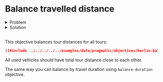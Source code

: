 # Balance travelled distance

<details>
    <summary>Problem</summary><p>

```json
{{#include ../../../../../examples/data/pragmatic/objectives/berlin.balance-distance.problem.json}}
```

</p></details>

<details>
    <summary>Solution</summary><p>

```json
{{#include ../../../../../examples/data/pragmatic/objectives/berlin.balance-distance.solution.json}}
```

</p></details>

</br>

<div id="geojson" hidden>
{{#include ../../../../../examples/data/pragmatic/objectives/berlin.balance-distance.solution.geojson}}
</div>

<div id="map"></div>

This objective balances tour distances for all tours:

```json
{{#include ../../../../../examples/data/pragmatic/objectives/berlin.balance-distance.problem.json:1004:1025}}
```

All used vehicles should have total tour distance close to each other.

The same way you can balance by travel duration using `balance-duration` objective.